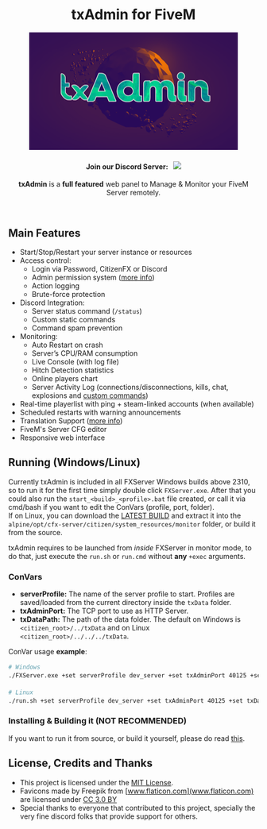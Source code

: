 <p align="center">
	<h1 align="center">
		txAdmin for FiveM
	</h1>
	<p align="center">
		<img width="420" height="237" src="docs/banner.png">
	</p>
	<h4 align="center">
		Join our Discord Server: &nbsp; <a href="https://discord.gg/f3TsfvD"><img src="https://discordapp.com/api/guilds/577993482761928734/widget.png?style=shield"></img></a>
	</h4>
	<p align="center">
		<b>txAdmin</b> is a <b>full featured</b> web panel to Manage & Monitor your FiveM Server remotely.
	</p>
</p>

<br/>


## Main Features
- Start/Stop/Restart your server instance or resources
- Access control:
	- Login via Password, CitizenFX or Discord
	- Admin permission system ([more info](docs/permissions.md))
	- Action logging
	- Brute-force protection
- Discord Integration:
	- Server status command (`/status`)
	- Custom static commands
	- Command spam prevention
- Monitoring:
	- Auto Restart on crash
	- Server’s CPU/RAM consumption
	- Live Console (with log file)
	- Hitch Detection statistics
	- Online players chart
	- Server Activity Log (connections/disconnections, kills, chat, explosions and [custom commands](docs/extra_logging.md))
- Real-time playerlist with ping + steam-linked accounts (when available)
- Scheduled restarts with warning announcements
- Translation Support ([more info](docs/translation.md))
- FiveM's Server CFG editor
- Responsive web interface


## Running (Windows/Linux)
Currently txAdmin is included in all FXServer Windows builds above 2310, so to run it for the first time simply double click `FXServer.exe`. After that you could also run the `start_<build>_<profile>.bat` file created, or call it via cmd/bash if you want to edit the ConVars (profile, port, folder).  
If on Linux, you can download the [LATEST BUILD](https://github.com/tabarra/txAdmin/releases/latest) and extract it into the `alpine/opt/cfx-server/citizen/system_resources/monitor` folder, or build it from the source.  
  
txAdmin requires to be launched from *inside* FXServer in monitor mode, to do that, just execute the `run.sh` or `run.cmd` without **any** `+exec` arguments.  
  
### ConVars
- **serverProfile:** The name of the server profile to start. Profiles are saved/loaded from the current directory inside the `txData` folder.
- **txAdminPort:** The TCP port to use as HTTP Server.
- **txDataPath:** The path of the data folder. The default on Windows is `<citizen_root>/../txData` and on Linux `<citizen_root>/../../../txData`.
  
ConVar usage **example**:  
```bash
# Windows
./FXServer.exe +set serverProfile dev_server +set txAdminPort 40125 +set txDataPath "%userprofile%/Desktop/txData"

# Linux
./run.sh +set serverProfile dev_server +set txAdminPort 40125 +set txDataPath "~/fxserver/txData"
```

### Installing & Building it (NOT RECOMMENDED)
If you want to run it from source, or build it yourself, please do read [this](docs/building.md).


## License, Credits and Thanks
- This project is licensed under the [MIT License](https://github.com/tabarra/txAdmin/blob/master/LICENSE).
- Favicons made by Freepik from [www.flaticon.com](www.flaticon.com) are licensed under [CC 3.0 BY](http://creativecommons.org/licenses/by/3.0/)
- Special thanks to everyone that contributed to this project, specially the very fine discord folks that provide support for others.
